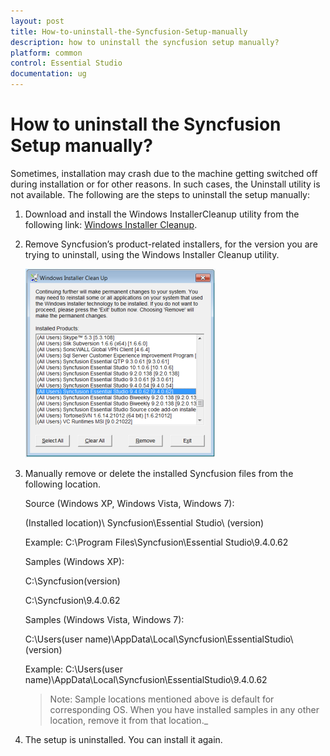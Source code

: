 ```yaml
---
layout: post
title: How-to-uninstall-the-Syncfusion-Setup-manually
description: how to uninstall the syncfusion setup manually?
platform: common
control: Essential Studio
documentation: ug
---
```


# How to uninstall the Syncfusion Setup manually?

Sometimes, installation may crash due to the machine getting switched off during installation or for other reasons. In such cases, the Uninstall utility is not available. The following are the steps to uninstall the setup manually:

1. Download and install the Windows InstallerCleanup utility from the following link:  [Windows Installer Cleanup](http://files2.syncfusion.com/Installs/Support/KB/msicuu2.exe).
2. Remove Syncfusion’s product-related installers, for the version you are trying to uninstall, using the Windows Installer Cleanup utility.

   ![](How-to-uninstall-the-Syncfusion-Setup-manually_images/How-to-uninstall-the-Syncfusion-Setup-manually_img1.png)

3. Manually remove or delete the installed Syncfusion files from the following location.

   Source (Windows XP, Windows Vista, Windows 7): 

   (Installed location)\ Syncfusion\Essential Studio\ (version)

   Example: C:\Program Files\Syncfusion\Essential Studio\9.4.0.62

   Samples (Windows XP): 

   C:\Syncfusion\(version)

   C:\Syncfusion\9.4.0.62

   Samples (Windows Vista, Windows 7):

   C:\Users\(user name)\AppData\Local\Syncfusion\EssentialStudio\ (version)

   Example: C:\Users\(user name)\AppData\Local\Syncfusion\EssentialStudio\9.4.0.62

   > Note: Sample locations mentioned above is default for corresponding OS. When you have installed samples in any other location, remove it from that location._

4. The setup is uninstalled. You can install it again.
